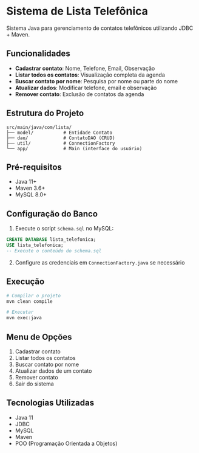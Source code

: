 # Sistema de Lista Telefônica

Sistema Java para gerenciamento de contatos telefônicos utilizando JDBC + Maven.

## Funcionalidades

- **Cadastrar contato**: Nome, Telefone, Email, Observação
- **Listar todos os contatos**: Visualização completa da agenda
- **Buscar contato por nome**: Pesquisa por nome ou parte do nome
- **Atualizar dados**: Modificar telefone, email e observação
- **Remover contato**: Exclusão de contatos da agenda

## Estrutura do Projeto

```
src/main/java/com/lista/
├── model/           # Entidade Contato
├── dao/             # ContatoDAO (CRUD)
├── util/            # ConnectionFactory
└── app/             # Main (interface do usuário)
```

## Pré-requisitos

- Java 11+
- Maven 3.6+
- MySQL 8.0+

## Configuração do Banco

1. Execute o script `schema.sql` no MySQL:
```sql
CREATE DATABASE lista_telefonica;
USE lista_telefonica;
-- Execute o conteúdo do schema.sql
```

2. Configure as credenciais em `ConnectionFactory.java` se necessário

## Execução

```bash
# Compilar o projeto
mvn clean compile

# Executar
mvn exec:java
```

## Menu de Opções

1. Cadastrar contato
2. Listar todos os contatos
3. Buscar contato por nome
4. Atualizar dados de um contato
5. Remover contato
6. Sair do sistema

## Tecnologias Utilizadas

- Java 11
- JDBC
- MySQL
- Maven
- POO (Programação Orientada a Objetos)
